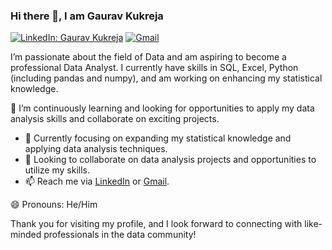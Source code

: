### Hi there 👋, I am Gaurav Kukreja

[![LinkedIn: Gaurav Kukreja](https://img.shields.io/badge/-Gaurav%20Kukreja-blue?style=flat-square&logo=Linkedin&logoColor=white&link=https://www.linkedin.com/in/gauravkukrejaconnects/)](https://www.linkedin.com/in/gauravkukrejaconnects/)
[![Gmail](https://img.shields.io/badge/-gaurav.kukreja3002@gmail.com-c14438?style=flat-square&logo=Gmail&logoColor=white&link=mailto:gaurav.kukreja3002@gmail.com)](mailto:gaurav.kukreja3002@gmail.com)

I’m passionate about the field of Data and am aspiring to become a professional Data Analyst. I currently have skills in SQL, Excel, Python (including pandas and numpy), and am working on enhancing my statistical knowledge.

🌱 I’m continuously learning and looking for opportunities to apply my data analysis skills and collaborate on exciting projects.

- 🔭 Currently focusing on expanding my statistical knowledge and applying data analysis techniques.
- 💞️ Looking to collaborate on data analysis projects and opportunities to utilize my skills.
- 📫 Reach me via [LinkedIn](https://www.linkedin.com/in/gauravkukrejaconnects/) or [Gmail](mailto:gaurav.kukreja3002@gmail.com).

😄 Pronouns: He/Him

Thank you for visiting my profile, and I look forward to connecting with like-minded professionals in the data community!

